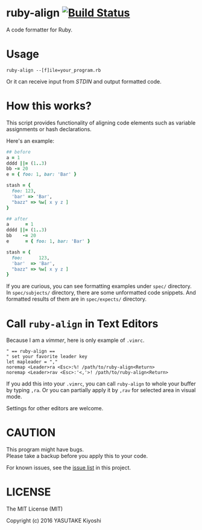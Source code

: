 # ruby-align [![Build Status](https://travis-ci.org/key-amb/ruby-align.svg?branch=master)](https://travis-ci.org/key-amb/ruby-align)

A code formatter for Ruby.

# Usage

```
ruby-align --[f]ile=your_program.rb
```

Or it can receive input from _STDIN_ and output formatted code.

# How this works?

This script provides functionality of aligning code elements such as variable
assignments or hash declarations.

Here's an example:

```ruby
## before
a = 1
dddd ||= (1..3)
bb -= 20
e = { foo: 1, bar: 'Bar' }

stash = {
  foo: 123,
  'bar' => 'Bar',
  "bazz" => %w[ x y z ]
}

## after
a      = 1
dddd ||= (1..3)
bb    -= 20
e      = { foo: 1, bar: 'Bar' }

stash = {
  foo:      123,
  'bar'  => 'Bar',
  "bazz" => %w[ x y z ]
}
```

If you are curious, you can see formatting examples under `spec/` directory.
In `spec/subjects/` directory, there are some unformatted code snippets.
And formatted results of them are in `spec/expects/` directory.

# Call `ruby-align` in Text Editors

Because I am a _vimmer_, here is only example of `.vimrc`.

```vim
" == ruby-align ==
" set your favorite leader key
let mapleader = ","
noremap <Leader>ra <Esc>:%! /path/to/ruby-align<Return>
noremap <Leader>rav <Esc>:'<,'>! /path/to/ruby-align<Return>
```

If you add this into your `.vimrc`, you can call `ruby-align` to whole your
buffer by typing `,ra`.
Or you can partially apply it by `,rav` for selected area in visual mode.

Settings for other editors are welcome.

# CAUTION

This program might have bugs.  
Please take a backup before you apply this to your code.

For known issues, see the [issue list](https://github.com/key-amb/ruby-align/issues)
in this project.

# LICENSE

The MIT License (MIT)

Copyright (c) 2016 YASUTAKE Kiyoshi
